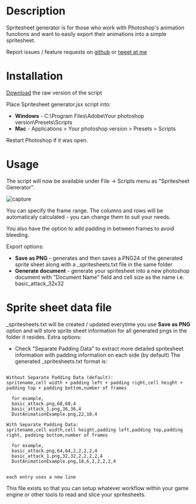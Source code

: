 # Description

Spritesheet generator is for those who work with Photoshop's animation functions and want to easily export their animations into a simple spritesheet.

Report issues / feature requests on [github](https://github.com/bogdanrybak/spritesheet-generator/issues) or [tweet at me](https://twitter.com/bogdan_rybak)

# Installation

[Download](https://github.com/bogdanrybak/spritesheet-generator/files/2575113/Spritesheet.Generator.zip) the raw version of the script


Place Spritesheet generator.jsx script into:

- **Windows** - C:\Program Files\Adobe\Your photoshop version\Presets\Scripts
- **Mac** - Applications > Your photoshop version > Presets > Scripts

Restart Photoshop if it was open.

# Usage
The script will now be available under File -> Scripts menu as "Spritesheet Generator".

![capture](https://user-images.githubusercontent.com/20757517/48398369-87bab300-e75b-11e8-8550-4edd087bd2a4.PNG)

You can specify the frame range. The columns and rows will be automaticaly calculated - you can change them to suit your needs.

You also have the option to add padding in between frames to avoid bleeding. 

Export options:

* **Save as PNG** - generates and then saves a PNG24 of the generated sprite sheet along with a _spritesheets.txt file in the same folder
* **Generate document** - generate your spritesheet into a new photoshop document with "Document Name" field and cell size as the name i.e. basic_attack_32x32

# Sprite sheet data file
_spritesheets.txt will be created / updated everytime you use **Save as PNG** option and will store sprite sheet information for all generated pngs in the folder it resides. 
Extra options:
- Check "Separate Padding Data" to extract more detailed spritesheet information with padding information on each side (by default)
The generated _spritesheets.txt format is:
```

Without Separate Padding Data (default):
spritename,cell width + padding left + padding right,cell height + padding top + padding bottom,number of frames

  for example,   
  basic_attack.png,68,68,4
  basic_attack_1.png,36,36,4
  DustAnimationExample.png,22,10,4

With Separate Padding Data:
spritename,cell width,cell height,padding left,padding top,padding right, padding bottom,number of frames
  
  for example,
  basic_attack.png,64,64,2,2,2,2,4 
  basic_attack_1.png,32,32,2,2,2,2,4
  DustAnimationExample.png,18,6,2,2,2,2,4


each entry uses a new line
```

This file exists so that you can setup whatever workflow within your game engine or other tools to read and slice your spritesheets.
